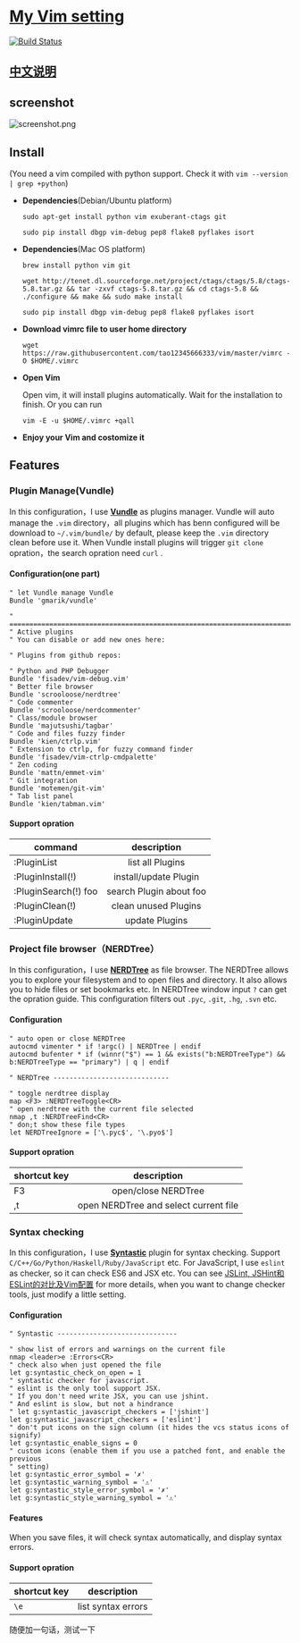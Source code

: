# [My Vim setting](http://tao12345666333.github.com/vim)
[![Build Status](https://travis-ci.org/tao12345666333/vim.png)](https://travis-ci.org/tao12345666333/vim)

## [中文说明](README-zh.md)

## screenshot

![screenshot.png](screenshot.png)

## Install
(You need a vim compiled with python support. Check it with `vim --version | grep +python`)

* **Dependencies**(Debian/Ubuntu platform)

    `sudo apt-get install python vim exuberant-ctags git`

    `sudo pip install dbgp vim-debug pep8 flake8 pyflakes isort`

* **Dependencies**(Mac OS platform)

    `brew install python vim git`

    `wget http://tenet.dl.sourceforge.net/project/ctags/ctags/5.8/ctags-5.8.tar.gz && tar -zxvf ctags-5.8.tar.gz && cd ctags-5.8 && ./configure && make && sudo make install`

    `sudo pip install dbgp vim-debug pep8 flake8 pyflakes isort`

* **Download vimrc file to user home directory**

    `wget https://raw.githubusercontent.com/tao12345666333/vim/master/vimrc -O $HOME/.vimrc`

* **Open Vim**

    Open vim, it will install plugins automatically. Wait for the installation to finish.
    Or you can run

    `vim -E -u $HOME/.vimrc +qall`

* **Enjoy your Vim and costomize it**

## Features

### Plugin Manage(Vundle)

In this configuration，I use [**Vundle**](https://github.com/VundleVim/Vundle.vim) as plugins manager. Vundle will auto manage the `.vim` directory，all plugins which has benn configured will be download to `~/.vim/bundle/` by default, please keep the `.vim` directory clean before use it. When Vundle install plugins will trigger `git clone` opration，the search opration need `curl` .

#### Configuration(one part)

```vim
" let Vundle manage Vundle
Bundle 'gmarik/vundle'

" ============================================================================
" Active plugins
" You can disable or add new ones here:

" Plugins from github repos:

" Python and PHP Debugger
Bundle 'fisadev/vim-debug.vim'
" Better file browser
Bundle 'scrooloose/nerdtree'
" Code commenter
Bundle 'scrooloose/nerdcommenter'
" Class/module browser
Bundle 'majutsushi/tagbar'
" Code and files fuzzy finder
Bundle 'kien/ctrlp.vim'
" Extension to ctrlp, for fuzzy command finder
Bundle 'fisadev/vim-ctrlp-cmdpalette'
" Zen coding
Bundle 'mattn/emmet-vim'
" Git integration
Bundle 'motemen/git-vim'
" Tab list panel
Bundle 'kien/tabman.vim'

```

#### Support opration

|   command             |    description        |
|-----------------------|:---------------------:|
|  :PluginList          |   list all Plugins    |
|  :PluginInstall(!)    | install/update Plugin |
|  :PluginSearch(!) foo |search Plugin about foo|
|  :PluginClean(!)      |  clean unused Plugins |
|  :PluginUpdate        |      update Plugins   |


### Project file browser（NERDTree）

In this configuration，I use [**NERDTree**](https://github.com/scrooloose/nerdtree) as file browser. The NERDTree allows you to explore your filesystem and to open files and directory. It also allows you to hide files or set bookmarks etc. In NERDTree window input `?` can get the opration guide. This configuration filters out `.pyc`, `.git`, `.hg`, `.svn` etc.

#### Configuration

```vim
" auto open or close NERDTree
autocmd vimenter * if !argc() | NERDTree | endif
autocmd bufenter * if (winnr("$") == 1 && exists("b:NERDTreeType") && b:NERDTreeType == "primary") | q | endif

" NERDTree -----------------------------

" toggle nerdtree display
map <F3> :NERDTreeToggle<CR>
" open nerdtree with the current file selected
nmap ,t :NERDTreeFind<CR>
" don;t show these file types
let NERDTreeIgnore = ['\.pyc$', '\.pyo$']
```

#### Support opration

|  shortcut key         |    description             |
|-----------------------|:--------------------------:|
|      F3               | open/close NERDTree        |
|      ,t               |open NERDTree and select current file|


### Syntax checking

In this configuration，I use [**Syntastic**](https://github.com/scrooloose/syntastic) plugin for syntax checking. Support `C/C++/Go/Python/Haskell/Ruby/JavaScript` etc. For JavaScript, I use `eslint` as checker, so it can check ES6 and JSX etc. You can see [JSLint, JSHint和ESLint的对比及Vim配置](http://moelove.info/2015/11/28/JSLint-JSHint-ESLint%E5%AF%B9%E6%AF%94%E5%92%8CVim%E9%85%8D%E7%BD%AE/) for more details, when you want to change checker tools, just modify a little setting.

#### Configuration

```vim
" Syntastic ------------------------------

" show list of errors and warnings on the current file
nmap <leader>e :Errors<CR>
" check also when just opened the file
let g:syntastic_check_on_open = 1
" syntastic checker for javascript.
" eslint is the only tool support JSX.
" If you don't need write JSX, you can use jshint.
" And eslint is slow, but not a hindrance
" let g:syntastic_javascript_checkers = ['jshint']
let g:syntastic_javascript_checkers = ['eslint']
" don't put icons on the sign column (it hides the vcs status icons of signify)
let g:syntastic_enable_signs = 0
" custom icons (enable them if you use a patched font, and enable the previous 
" setting)
let g:syntastic_error_symbol = '✗'
let g:syntastic_warning_symbol = '⚠'
let g:syntastic_style_error_symbol = '✗'
let g:syntastic_style_warning_symbol = '⚠'
```

#### Features

When you save files, it will check syntax automatically, and display syntax errors.

#### Support opration

|   shortcut key        |    description             |
|-----------------------|:--------------------------:|
|       `\e`            |     list syntax errors     |


随便加一句话，测试一下

